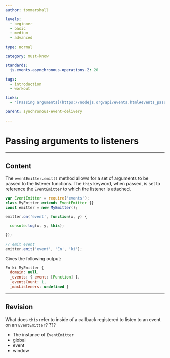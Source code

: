 ```yaml
---
author: tommarshall

levels:
  - beginner
  - basic
  - medium
  - advanced

type: normal

category: must-know

standards:
  js.events-asynchronous-operations.2: 20

tags:
  - introduction
  - workout

links:
  - '[Passing arguments](https://nodejs.org/api/events.html#events_passing_arguments_and_this_to_listeners){website}'

parent: synchronous-event-delivery

---
```

# Passing arguments to listeners

---
## Content

The `eventEmitter.emit()` method allows for a set of arguments to be passed to the listener functions. The `this` keyword, when passed, is set to reference the `EventEmitter` to which the listener is attached.

```javascript
var EventEmitter = require('events');
class MyEmitter extends EventEmitter {}
const emitter = new MyEmitter();

emitter.on('event', function(x, y) {

  console.log(x, y, this);

});

// emit event
emitter.emit('event', 'En', 'ki');

```
Gives the following output:
```javascript
En ki MyEmitter {
  domain: null,
  _events: { event: [Function] },
  _eventsCount: 1,
  _maxListeners: undefined }
```

---
## Revision

What does `this` refer to inside of a callback registered to listen to an event on an `EventEmitter`?
???

* The instance of `EventEmitter`
* global
* event
* window
